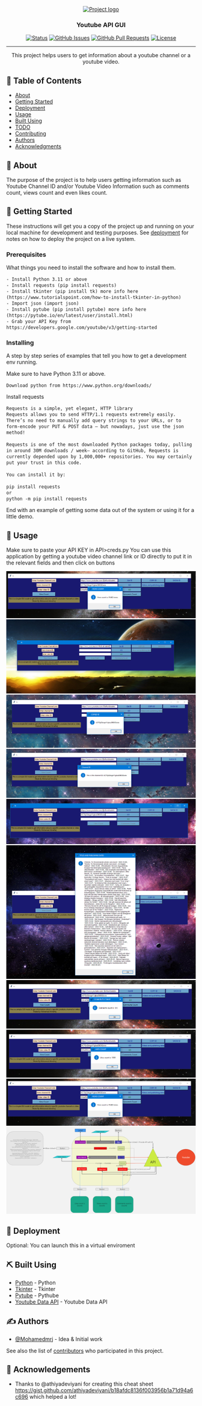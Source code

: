 <p align="center">
  <a href="" rel="noopener">
 <img width=200px height=200px src="https://i.imgur.com/6wj0hh6.jpg" alt="Project logo"></a>
</p>

<h3 align="center">Youtube API GUI</h3>

<div align="center">

[![Status](https://img.shields.io/badge/status-active-success.svg)]()
[![GitHub Issues](https://img.shields.io/github/issues/kylelobo/The-Documentation-Compendium.svg)](https://github.com/kylelobo/The-Documentation-Compendium/issues)
[![GitHub Pull Requests](https://img.shields.io/github/issues-pr/kylelobo/The-Documentation-Compendium.svg)](https://github.com/kylelobo/The-Documentation-Compendium/pulls)
[![License](https://img.shields.io/badge/license-MIT-blue.svg)](/LICENSE)

</div>

---

<p align="center"> This project helps users to get information about a youtube channel or a youtube video.
    <br> 
</p>

## 📝 Table of Contents

- [About](#about)
- [Getting Started](#getting_started)
- [Deployment](#deployment)
- [Usage](#usage)
- [Built Using](#built_using)
- [TODO](../TODO.md)
- [Contributing](../CONTRIBUTING.md)
- [Authors](#authors)
- [Acknowledgments](#acknowledgement)

## 🧐 About <a name = "about"></a>

The purpose of the project is to help users getting information such as Youtube Channel ID and/or Youtube Video Information such as comments count, views count and even likes count. 

## 🏁 Getting Started <a name = "getting_started"></a>

These instructions will get you a copy of the project up and running on your local machine for development and testing purposes. See [deployment](#deployment) for notes on how to deploy the project on a live system.

### Prerequisites

What things you need to install the software and how to install them.

```
- Install Python 3.11 or above
- Install requests (pip install requests)
- Install tkinter (pip install tk) more info here (https://www.tutorialspoint.com/how-to-install-tkinter-in-python)
- Import json (import json)
- Install pytube (pip install pytube) more info here (https://pytube.io/en/latest/user/install.html)
- Grab your API Key from https://developers.google.com/youtube/v3/getting-started 
```

### Installing

A step by step series of examples that tell you how to get a development env running.

Make sure to have Python 3.11 or above.

```
Download python from https://www.python.org/downloads/
```

Install requests

```
Requests is a simple, yet elegant, HTTP library
Requests allows you to send HTTP/1.1 requests extremely easily. There’s no need to manually add query strings to your URLs, or to form-encode your PUT & POST data — but nowadays, just use the json method!

Requests is one of the most downloaded Python packages today, pulling in around 30M downloads / week— according to GitHub, Requests is currently depended upon by 1,000,000+ repositories. You may certainly put your trust in this code.

You can install it by:

pip install requests
or 
python -m pip install requests
```

End with an example of getting some data out of the system or using it for a little demo.


## 🎈 Usage <a name="usage"></a>

Make sure to paste your API KEY in API>creds.py
You can use this application by getting a youtube video channel link or ID directly to put it in the relevant fields and then click on buttons

![API GUI MAIN](image.png)
![paste youtube channel url](image-1.png)
![Click on COPY ID](image-2.png)
![Click on SHOW ID](image-3.png)
![Paste channel ID](image-4.png)
![Response message after we click on videos and publishing dates](image-5.png)
![get comments count for a specific video](image-6.png)
![Get likes count for a specific video](image-7.png)
![Get views count for a specific video](image-8.png)
![Initial system design skiss for the system](image-9.png)


## 🚀 Deployment <a name = "deployment"></a>

Optional: You can launch this in a virtual enviroment

## ⛏️ Built Using <a name = "built_using"></a>

- [Python](https://www.python.org//) - Python
- [Tkinter](https://docs.python.org/3/library/tkinter.html) - Tkinter
- [Pytube](https://pytube.io/en/latest/) - Pythube
- [Youtube Data API](https://developers.google.com/youtube/v3/docs/search/list) - Youtube Data API

## ✍️ Authors <a name = "authors"></a>

- [@Mohamedmrj](https://github.com/MohamedMrj) - Idea & Initial work

See also the list of [contributors](https://github.com/MohamedMrj/) who participated in this project.

## 🎉 Acknowledgements <a name = "acknowledgement"></a>

- Thanks to @athiyadeviyani for creating this cheat sheet https://gist.github.com/athiyadeviyani/b18afdc8136f003956b1a71d94a6c696 which helped a lot!

